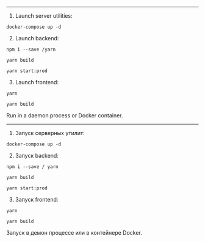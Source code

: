 
---
1. Launch server utilities:
```
docker-compose up -d
```
2. Launch backend:

```
npm i --save /yarn
```

```
yarn build
```

```
yarn start:prod
```
3. Launch frontend:

```
yarn
```

```
yarn build
```
Run in a daemon process or Docker container.

 ---
  1. Запуск серверных утилит:
```
docker-compose up -d
```
2. Запуск backend:

```
npm i --save / yarn
```

```
yarn build
```

```
yarn start:prod
```
3. Запуск frontend: 

```
yarn
```

```
yarn build
```
Запуск в демон процессе или в контейнере Docker.
